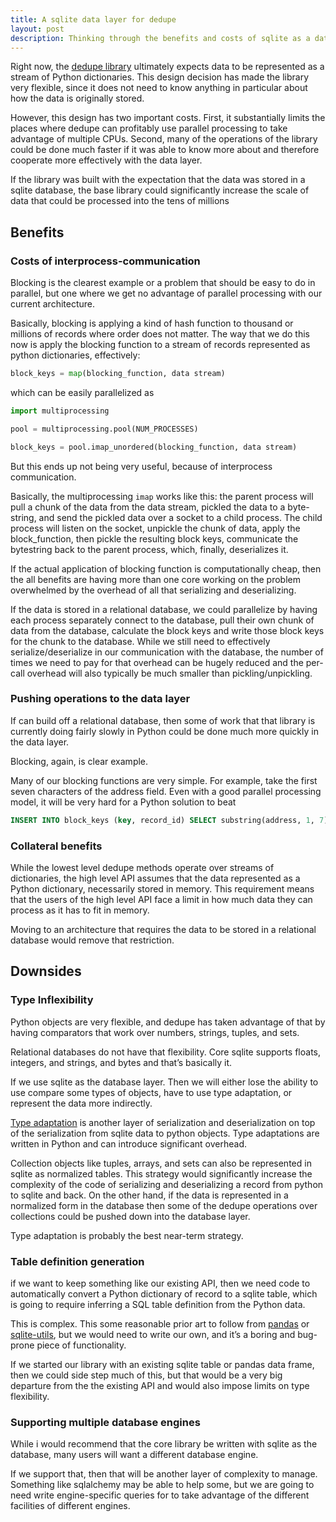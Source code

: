```yaml
---
title: A sqlite data layer for dedupe
layout: post
description: Thinking through the benefits and costs of sqlite as a data layer for the dedupe library
---
```



Right now, the [dedupe library](https://github.com/dedupeio/dedupe)
ultimately expects data to be represented as a stream of Python
dictionaries. This design decision has made the library very flexible,
since it does not need to know anything in particular about how the
data is originally stored.

However, this design has two important costs. First, it substantially
limits the places where dedupe can profitably use parallel processing
to take advantage of multiple CPUs. Second, many of the operations of
the library could be done much faster if it was able to know more
about and therefore cooperate more effectively with the data layer.

If the library was built with the expectation that the data was stored
in a sqlite database, the base library could significantly increase
the scale of data that could be processed into the tens of millions


## Benefits

### Costs of interprocess-communication 

Blocking is the clearest example or a problem that should be easy to
do in parallel, but one where we get no advantage of parallel
processing with our current architecture.

Basically, blocking is applying a kind of hash function to thousand or
millions of records where order does not matter. The way that we do
this now is apply the blocking function to a stream of records
represented as python dictionaries, effectively:

```python
block_keys = map(blocking_function, data stream)
```

which can be easily parallelized as

```python
import multiprocessing

pool = multiprocessing.pool(NUM_PROCESSES)

block_keys = pool.imap_unordered(blocking_function, data stream)
```

But this ends up not being very useful, because of interprocess communication. 

Basically, the multiprocessing `imap` works like this: the parent
process will pull a chunk of the data from the data stream, pickled
the data to a byte-string, and send the pickled data over a socket to
a child process. The child process will listen on the socket, unpickle
the chunk of data, apply the block_function, then pickle the resulting
block keys, communicate the bytestring back to the parent process,
which, finally, deserializes it.

If the actual application of blocking function is computationally
cheap, then the all benefits are having more than one core working on
the problem overwhelmed by the overhead of all that serializing and
deserializing.

If the data is stored in a relational database, we could parallelize
by having each process separately connect to the database, pull their
own chunk of data from the database, calculate the block keys and
write those block keys for the chunk to the database. While we still
need to effectively serialize/deserialize in our communication with
the database, the number of times we need to pay for that overhead can
be hugely reduced and the per-call overhead will also typically be
much smaller than pickling/unpickling.


### Pushing operations to the data layer

If can build off a relational database, then some of work that that
library is currently doing fairly slowly in Python could be done much
more quickly in the data layer.

Blocking, again, is clear example. 

Many of our blocking functions are very simple. For example, take the
first seven characters of the address field. Even with a good parallel
processing model, it will be very hard for a Python solution to beat

```sql
INSERT INTO block_keys (key, record_id) SELECT substring(address, 1, 7), record_id from data;
```

### Collateral benefits

While the lowest level dedupe methods operate over streams of
dictionaries, the high level API assumes that the data represented as
a Python dictionary, necessarily stored in memory. This requirement
means that the users of the high level API face a limit in how much
data they can process as it has to fit in memory.

Moving to an architecture that requires the data to be stored in a
relational database would remove that restriction.


## Downsides

### Type Inflexibility

Python objects are very flexible, and dedupe has taken advantage of
that by having comparators that work over numbers, strings, tuples,
and sets.

Relational databases do not have that flexibility. Core sqlite
supports floats, integers, and strings, and bytes and that’s basically
it.

If we use sqlite as the database layer. Then we will either lose the
ability to use compare some types of objects, have to use type
adaptation, or represent the data more indirectly.

[Type adaptation](https://docs.python.org/3.10/library/sqlite3.html#how-to-adapt-custom-python-types-to-sqlite-values)
is another layer of serialization and deserialization on top of the
serialization from sqlite data to python objects. Type adaptations are
written in Python and can introduce significant overhead.

Collection objects like tuples, arrays, and sets can also be
represented in sqlite as normalized tables. This strategy would
significantly increase the complexity of the code of serializing and
deserializing a record from python to sqlite and back. On the other
hand, if the data is represented in a normalized form in the database
then some of the dedupe operations over collections could be pushed
down into the database layer.

Type adaptation is probably the best near-term strategy.


### Table definition generation

if we want to keep something like our existing API, then we need code
to automatically convert a Python dictionary of record to a sqlite
table, which is going to require inferring a SQL table definition from
the Python data.

This is complex. This some reasonable prior art to follow from
[pandas](https://github.com/pandas-dev/pandas/blob/8dab54d6573f7186ff0c3b6364d5e4dd635ff3e7/pandas/io/sql.py#L1845-L1986) or
[sqlite-utils](https://github.com/simonw/sqlite-utils/blob/fc221f9b62ed8624b1d2098e564f525c84497969/sqlite_utils/db.py#L744),
but we would need to write our own, and it’s a boring and bug-prone
piece of functionality.

If we started our library with an existing sqlite table or pandas data
frame, then we could side step much of this, but that would be a very
big departure from the the existing API and would also impose limits
on type flexibility.

### Supporting multiple database engines

While i would recommend that the core library be written with sqlite as the database, many users will want a different database engine. 

If we support that, then that will be another layer of complexity to manage. Something like sqlalchemy may be able to help some, but we are going to need write engine-specific queries for to take advantage of the different facilities of different engines.


